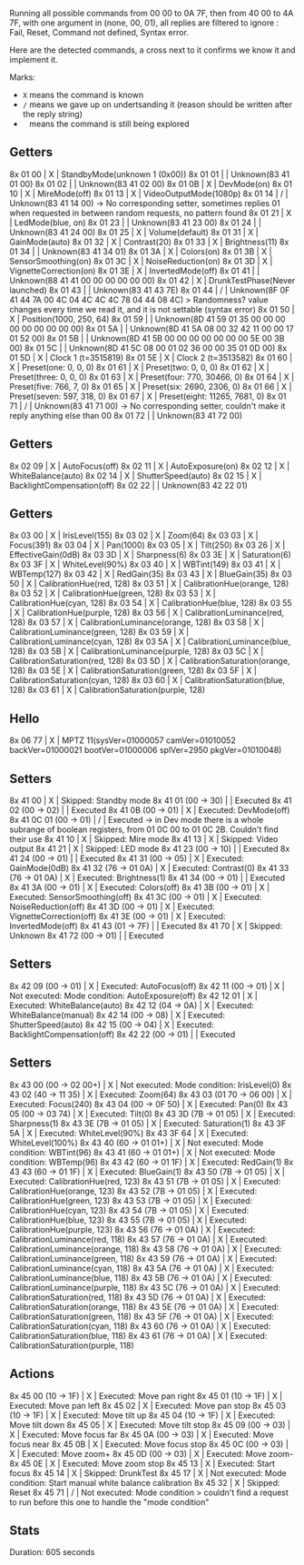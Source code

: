 Running all possible commands from 00 00 to 0A 7F, then from 40 00 to 4A 7F, with one argument in (none, 00, 01), all replies are filtered to ignore : Fail, Reset, Command not defined, Syntax error.

Here are the detected commands, a cross next to it confirms we know it and implement it.

Marks:

- `X` means the command is known
- `/` means we gave up on undertsanding it (reason should be written after the reply string)
- ` ` means the command is still being explored


Getters
-------
8x 01 00                  | X | StandbyMode(unknown 1 (0x00))
8x 01 01                  |   | Unknown(83 41 01 00)
8x 01 02                  |   | Unknown(83 41 02 00)
8x 01 0B                  | X | DevMode(on)
8x 01 10                  | X | MireMode(off)
8x 01 13                  | X | VideoOutputMode(1080p)
8x 01 14                  | / | Unknown(83 41 14 00) -> No corresponding setter, sometimes replies 01 when requested in between random requests, no pattern found
8x 01 21                  | X | LedMode(blue, on)
8x 01 23                  |   | Unknown(83 41 23 00)
8x 01 24                  |   | Unknown(83 41 24 00)
8x 01 25                  | X | Volume(default)
8x 01 31                  | X | GainMode(auto)
8x 01 32                  | X | Contrast(20)
8x 01 33                  | X | Brightness(11)
8x 01 34                  |   | Unknown(83 41 34 01)
8x 01 3A                  | X | Colors(on)
8x 01 3B                  | X | SensorSmoothing(on)
8x 01 3C                  | X | NoiseReduction(on)
8x 01 3D                  | X | VignetteCorrection(on)
8x 01 3E                  | X | InvertedMode(off)
8x 01 41                  |   | Unknown(88 41 41 00 00 00 00 00 00)
8x 01 42                  | X | DrunkTestPhase(Never launched)
8x 01 43                  |   | Unknown(83 41 43 7E)
8x 01 44                  | / | Unknown(8F 0F 41 44 7A 00 4C 04 4C 4C 4C 78 04 44 08 4C) > Randomness? value changes every time we read it, and it is not settable (syntax error)
8x 01 50                  | X | Position(1000, 250, 64)
8x 01 59                  |   | Unknown(8D 41 59 01 35 00 00 00 00 00 00 00 00 00)
8x 01 5A                  |   | Unknown(8D 41 5A 08 00 32 42 11 00 00 17 01 52 00)
8x 01 5B                  |   | Unknown(8D 41 5B 00 00 00 00 00 00 00 5E 00 3B 00)
8x 01 5C                  |   | Unknown(8D 41 5C 08 00 01 02 36 00 00 35 01 0D 00)
8x 01 5D                  | X | Clock 1 (t=3515819)
8x 01 5E                  | X | Clock 2 (t=3513582)
8x 01 60                  | X | Preset(one: 0, 0, 0)
8x 01 61                  | X | Preset(two: 0, 0, 0)
8x 01 62                  | X | Preset(three: 0, 0, 0)
8x 01 63                  | X | Preset(four: 770, 30466, 0)
8x 01 64                  | X | Preset(five: 766, 7, 0)
8x 01 65                  | X | Preset(six: 2690, 2306, 0)
8x 01 66                  | X | Preset(seven: 597, 318, 0)
8x 01 67                  | X | Preset(eight: 11265, 7681, 0)
8x 01 71                  | / | Unknown(83 41 71 00) -> No corresponding setter, couldn't make it reply anything else than 00
8x 01 72                  |   | Unknown(83 41 72 00)


Getters
-------
8x 02 09                  | X | AutoFocus(off)
8x 02 11                  | X | AutoExposure(on)
8x 02 12                  | X | WhiteBalance(auto)
8x 02 14                  | X | ShutterSpeed(auto)
8x 02 15                  | X | BacklightCompensation(off)
8x 02 22                  |   | Unknown(83 42 22 01)


Getters
-------
8x 03 00                  | X | IrisLevel(155)
8x 03 02                  | X | Zoom(64)
8x 03 03                  | X | Focus(391)
8x 03 04                  | X | Pan(1000)
8x 03 05                  | X | Tilt(250)
8x 03 26                  | X | EffectiveGain(0dB)
8x 03 3D                  | X | Sharpness(6)
8x 03 3E                  | X | Saturation(6)
8x 03 3F                  | X | WhiteLevel(90%)
8x 03 40                  | X | WBTint(149)
8x 03 41                  | X | WBTemp(127)
8x 03 42                  | X | RedGain(35)
8x 03 43                  | X | BlueGain(35)
8x 03 50                  | X | CalibrationHue(red, 128)
8x 03 51                  | X | CalibrationHue(orange, 128)
8x 03 52                  | X | CalibrationHue(green, 128)
8x 03 53                  | X | CalibrationHue(cyan, 128)
8x 03 54                  | X | CalibrationHue(blue, 128)
8x 03 55                  | X | CalibrationHue(purple, 128)
8x 03 56                  | X | CalibrationLuminance(red, 128)
8x 03 57                  | X | CalibrationLuminance(orange, 128)
8x 03 58                  | X | CalibrationLuminance(green, 128)
8x 03 59                  | X | CalibrationLuminance(cyan, 128)
8x 03 5A                  | X | CalibrationLuminance(blue, 128)
8x 03 5B                  | X | CalibrationLuminance(purple, 128)
8x 03 5C                  | X | CalibrationSaturation(red, 128)
8x 03 5D                  | X | CalibrationSaturation(orange, 128)
8x 03 5E                  | X | CalibrationSaturation(green, 128)
8x 03 5F                  | X | CalibrationSaturation(cyan, 128)
8x 03 60                  | X | CalibrationSaturation(blue, 128)
8x 03 61                  | X | CalibrationSaturation(purple, 128)


Hello
-----
8x 06 77                  | X | MPTZ 11(sysVer=01000057 camVer=01010052 backVer=01000021 bootVer=01000006 splVer=2950 pkgVer=01010048)


Setters
-------
8x 41 00                  | X | Skipped: Standby mode
8x 41 01 (00 -> 30)       |   | Executed
8x 41 02 (00 -> 02)       |   | Executed
8x 41 0B (00 -> 01)       | X | Executed: DevMode(off)
8x 41 0C 01 (00 -> 01)    | / | Executed -> in Dev mode there is a whole subrange of boolean registers, from 01 0C 00 to 01 0C 2B. Couldn't find their use
8x 41 10                  | X | Skipped: Mire mode
8x 41 13                  | X | Skipped: Video output
8x 41 21                  | X | Skipped: LED mode
8x 41 23 (00 -> 10)       |   | Executed
8x 41 24 (00 -> 01)       |   | Executed
8x 41 31 (00 -> 05)       | X | Executed: GainMode(0dB)
8x 41 32 (76 -> 01 0A)    | X | Executed: Contrast(0)
8x 41 33 (76 -> 01 0A)    | X | Executed: Brightness(1)
8x 41 34 (00 -> 01)       |   | Executed
8x 41 3A (00 -> 01)       | X | Executed: Colors(off)
8x 41 3B (00 -> 01)       | X | Executed: SensorSmoothing(off)
8x 41 3C (00 -> 01)       | X | Executed: NoiseReduction(off)
8x 41 3D (00 -> 01)       | X | Executed: VignetteCorrection(off)
8x 41 3E (00 -> 01)       | X | Executed: InvertedMode(off)
8x 41 43 (01 -> 7F)       |   | Executed
8x 41 70                  | X | Skipped: Unknown
8x 41 72 (00 -> 01)       |   | Executed


Setters
-------
8x 42 09 (00 -> 01)       | X | Executed: AutoFocus(off)
8x 42 11 (00 -> 01)       | X | Not executed: Mode condition: AutoExposure(off)
8x 42 12 01               | X | Executed: WhiteBalance(auto)
8x 42 12 (04 -> 0A)       | X | Executed: WhiteBalance(manual)
8x 42 14 (00 -> 08)       | X | Executed: ShutterSpeed(auto)
8x 42 15 (00 -> 04)       | X | Executed: BacklightCompensation(off)
8x 42 22 (00 -> 01)       |   | Executed


Setters
-------
8x 43 00 (00 -> 02 00+)   | X | Not executed: Mode condition: IrisLevel(0)
8x 43 02 (40 -> 11 35)    | X | Executed: Zoom(64)
8x 43 03 (01 70 -> 06 00) | X | Executed: Focus(240)
8x 43 04 (00 -> 0F 50)    | X | Executed: Pan(0)
8x 43 05 (00 -> 03 74)    | X | Executed: Tilt(0)
8x 43 3D (7B -> 01 05)    | X | Executed: Sharpness(1)
8x 43 3E (7B -> 01 05)    | X | Executed: Saturation(1)
8x 43 3F 5A               | X | Executed: WhiteLevel(90%)
8x 43 3F 64               | X | Executed: WhiteLevel(100%)
8x 43 40 (60 -> 01 01+)   | X | Not executed: Mode condition: WBTint(96)
8x 43 41 (60 -> 01 01+)   | X | Not executed: Mode condition: WBTemp(96)
8x 43 42 (60 -> 01 1F)    | X | Executed: RedGain(1)
8x 43 43 (60 -> 01 1F)    | X | Executed: BlueGain(1)
8x 43 50 (7B -> 01 05)    | X | Executed: CalibrationHue(red, 123)
8x 43 51 (7B -> 01 05)    | X | Executed: CalibrationHue(orange, 123)
8x 43 52 (7B -> 01 05)    | X | Executed: CalibrationHue(green, 123)
8x 43 53 (7B -> 01 05)    | X | Executed: CalibrationHue(cyan, 123)
8x 43 54 (7B -> 01 05)    | X | Executed: CalibrationHue(blue, 123)
8x 43 55 (7B -> 01 05)    | X | Executed: CalibrationHue(purple, 123)
8x 43 56 (76 -> 01 0A)    | X | Executed: CalibrationLuminance(red, 118)
8x 43 57 (76 -> 01 0A)    | X | Executed: CalibrationLuminance(orange, 118)
8x 43 58 (76 -> 01 0A)    | X | Executed: CalibrationLuminance(green, 118)
8x 43 59 (76 -> 01 0A)    | X | Executed: CalibrationLuminance(cyan, 118)
8x 43 5A (76 -> 01 0A)    | X | Executed: CalibrationLuminance(blue, 118)
8x 43 5B (76 -> 01 0A)    | X | Executed: CalibrationLuminance(purple, 118)
8x 43 5C (76 -> 01 0A)    | X | Executed: CalibrationSaturation(red, 118)
8x 43 5D (76 -> 01 0A)    | X | Executed: CalibrationSaturation(orange, 118)
8x 43 5E (76 -> 01 0A)    | X | Executed: CalibrationSaturation(green, 118)
8x 43 5F (76 -> 01 0A)    | X | Executed: CalibrationSaturation(cyan, 118)
8x 43 60 (76 -> 01 0A)    | X | Executed: CalibrationSaturation(blue, 118)
8x 43 61 (76 -> 01 0A)    | X | Executed: CalibrationSaturation(purple, 118)


Actions
-------
8x 45 00 (10 -> 1F)       | X | Executed: Move pan right
8x 45 01 (10 -> 1F)       | X | Executed: Move pan left
8x 45 02                  | X | Executed: Move pan stop
8x 45 03 (10 -> 1F)       | X | Executed: Move tilt up
8x 45 04 (10 -> 1F)       | X | Executed: Move tilt down
8x 45 05                  | X | Executed: Move tilt stop
8x 45 09 (00 -> 03)       | X | Executed: Move focus far
8x 45 0A (00 -> 03)       | X | Executed: Move focus near
8x 45 0B                  | X | Executed: Move focus stop
8x 45 0C (00 -> 03)       | X | Executed: Move zoom+
8x 45 0D (00 -> 03)       | X | Executed: Move zoom-
8x 45 0E                  | X | Executed: Move zoom stop
8x 45 13                  | X | Executed: Start focus
8x 45 14                  | X | Skipped: DrunkTest
8x 45 17                  | X | Not executed: Mode condition: Start manual white balance calibration
8x 45 32                  | X | Skipped: Reset
8x 45 71                  | / | Not executed: Mode condition > couldn't find a request to run before this one to handle the "mode condition"


Stats
-----
Duration: 605 seconds
